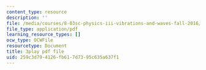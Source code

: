 ```yaml
---
content_type: resource
description: ''
file: /media/courses/8-03sc-physics-iii-vibrations-and-waves-fall-2016/259c3d794126fb617d7395c635a637f1_mqhO9GT8hD4.pdf
file_type: application/pdf
learning_resource_types: []
ocw_type: OCWFile
resourcetype: Document
title: 3play pdf file
uid: 259c3d79-4126-fb61-7d73-95c635a637f1
---
```

